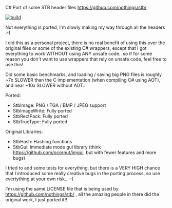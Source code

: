 C# Port of some STB header files
https://github.com/nothings/stb/

[![build](https://github.com/federicodangelo/StbSharpPorts/actions/workflows/build.yml/badge.svg)](https://github.com/federicodangelo/StbSharpPorts/actions/workflows/build.yml)

Not everything is ported, I'm slowly making my way through all the headers :-)

I did this as a personal project, there is no real benefit of using this over the original files or some of the existing C# wrappers, except that I got everything to work WITHOUT using ANY unsafe code.. so if for some reason you don't want to use wrappers that rely on unsafe code, feel free to use this!

Did some basic benchmarks, and loading / saving big PNG files is roughly ~7x SLOWER than the C implementation (when compiling C# using AOT), and near ~10x SLOWER without AOT.. 

Ported:
- StbImage: PNG / TGA / BMP / JPEG support
- StbImageWrite: Fully ported
- StbRectPack: Fully ported
- StbTrueType: Fully ported

Original Libraries:
- StbHash: Hashing functions
- StbGui: Immediate mode gui library (think https://github.com/ocornut/imgui, but with fewer features and more bugs)

I tried to add some tests for everything, but there is a VERY HIGH chance that I introduced some really creative bugs in the porting process, so use evertything at your own risk.. :-)

I'm using the same LICENSE file that is being used by https://github.com/nothings/stb/ , all the amazing people in there did the original work, I just ported it!!
